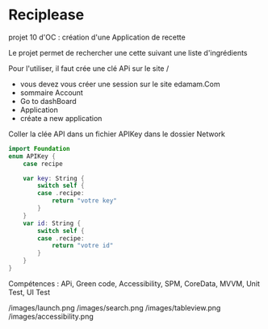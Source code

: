 # Reciplease

projet 10 d'OC : création d'une Application de recette

Le projet permet de rechercher une cette suivant une liste d'ingrédients

Pour l'utiliser, il faut crée une clé APi sur le site /
- vous devez vous créer une session sur le site edamam.Com
- sommaire Account
- Go to dashBoard
- Application 
- créate a new application

Coller la clée API dans un fichier APIKey dans le dossier Network
```swift
import Foundation
enum APIKey {
    case recipe

    var key: String {
        switch self {
        case .recipe:
            return "votre key"
        }
    }
    var id: String {
        switch self {
        case .recipe:
            return "votre id"
        }
    }
}
```

Compétences : 
  APi, Green code, Accessibility, SPM, CoreData, MVVM, Unit Test, UI Test


/images/launch.png
/images/search.png
/images/tableview.png
/images/accessibility.png
